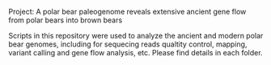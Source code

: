 Project: A polar bear paleogenome reveals extensive ancient gene flow from polar bears into brown bears

Scripts in this repository were used to analyze the ancient and modern polar bear genomes, including for sequecing reads qualtity control, mapping, variant calling and gene flow analysis, etc. Please find details in each folder.

